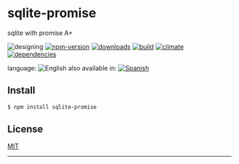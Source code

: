# sqlite-promise

sqlite with promise A+


![designing](https://img.shields.io/badge/stability-desgining-red.svg)
[![npm-version](https://img.shields.io/npm/v/sqlite-promise.svg)](https://npmjs.org/package/sqlite-promise)
[![downloads](https://img.shields.io/npm/dm/sqlite-promise.svg)](https://npmjs.org/package/sqlite-promise)
[![build](https://img.shields.io/travis/codenautas/sqlite-promise/master.svg)](https://travis-ci.org/codenautas/sqlite-promise)
[![climate](https://img.shields.io/codeclimate/github/codenautas/sqlite-promise.svg)](https://codeclimate.com/github/codenautas/sqlite-promise)
[![dependencies](https://img.shields.io/david/codenautas/sqlite-promise.svg)](https://david-dm.org/codenautas/sqlite-promise)



language: ![English](https://raw.githubusercontent.com/codenautas/multilang/master/img/lang-en.png)
also available in:
[![Spanish](https://raw.githubusercontent.com/codenautas/multilang/master/img/lang-es.png)](LEEME.md)


## Install


```sh
$ npm install sqlite-promise
```


## License

[MIT](LICENSE)

----------------


